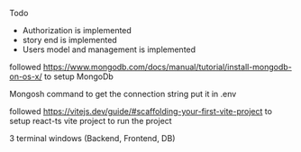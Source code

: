 Todo
 - Authorization is implemented
 - story end is implemented
 - Users model and management is implemented




followed
https://www.mongodb.com/docs/manual/tutorial/install-mongodb-on-os-x/
to setup MongoDb

Mongosh command to get the connection string
put it in .env 

followed
https://vitejs.dev/guide/#scaffolding-your-first-vite-project
to setup react-ts vite project
to run the project 

3 terminal windows (Backend, Frontend, DB)


